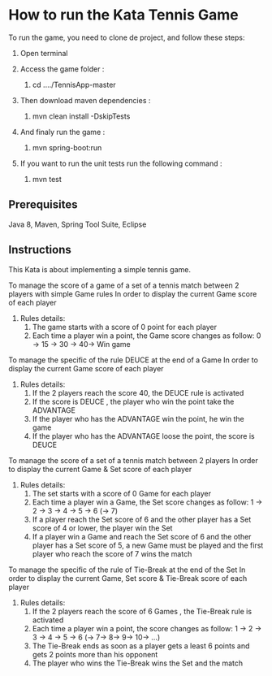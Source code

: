 # How to run the Kata Tennis Game

To run the game, you need to clone de project, and follow these steps:

1. Open terminal
1. Access the game folder :
	1. cd ..../TennisApp-master
1. Then download maven dependencies :
	1. mvn clean install -DskipTests
1. And finaly run the game :
    1. mvn spring-boot:run
    
1. If you want to run the unit tests run the following command :
	1. mvn test

## Prerequisites

Java 8, Maven, Spring Tool Suite, Eclipse

## Instructions

This Kata is about implementing a simple tennis game.

To manage the score of a game of a set of a tennis match between 2 players with simple Game rules
In order to display the current Game score of each player
 
1. Rules details:
    1. The game starts with a score of 0 point for each player
    1. Each time a player win a point, the Game score changes as follow: 0 -> 15 -> 30 -> 40-> Win game

To manage the specific of the rule DEUCE at the end of a Game
In order to display the current Game score of each player
 
1. Rules details:
    1. If the 2 players reach the score 40, the DEUCE rule is activated
    1. If the score is DEUCE , the player who  win the point take the ADVANTAGE
    1. If the player who has the ADVANTAGE win the  point, he win the game
    1. If the player who has the ADVANTAGE loose the point, the score is DEUCE

To manage the score of a set of a tennis match between 2 players
In order to display the current Game & Set score of each player
 
1. Rules details:
    1. The set starts with a score of 0 Game for each player
    1. Each time a player win a Game, the Set score changes as follow: 1 -> 2 -> 3 -> 4 -> 5 -> 6 (-> 7)
    1. If a player reach the Set score of 6 and the other player has a Set score of 4 or lower, the player win the Set
    1. If a player win a Game and reach the Set score of 6 and the other player has a Set score of 5, a new Game must be played and the first player who reach the score of 7 wins the match

To manage the specific of the rule of Tie-Break at the end of the Set
In order to display the current Game, Set score & Tie-Break score of each player
 
1. Rules details:
    1. If the 2 players reach the score of 6 Games , the Tie-Break rule is activated
    1. Each time a player win a point, the score changes as follow: 1 -> 2 -> 3 -> 4 -> 5 -> 6 (-> 7-> 8-> 9-> 10-> …)
    1. The Tie-Break ends as soon as a player gets a least 6 points and gets 2 points more than his opponent
    1. The player who wins the Tie-Break wins the Set and the match
